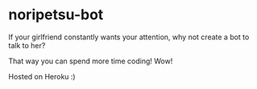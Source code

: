 # noripetsu-bot
If your girlfriend constantly wants your attention, why not create a bot to talk to her?

That way you can spend more time coding! Wow!

Hosted on Heroku :)
